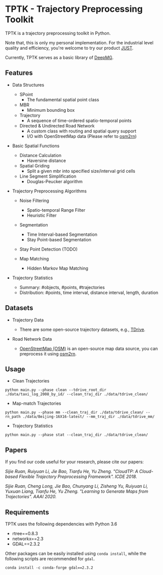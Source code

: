 # TPTK - Trajectory Preprocessing Toolkit

TPTK is a trajectory preprocessing toolkit in Python.

Note that, this is only my personal implementation. For the industrial level quality and efficiency, you're welcome to try our product [JUST](http://just.urban-computing.cn/). 

Currently, TPTK serves as a basic library of [DeepMG](https://github.com/sjruan/DeepMG).

## Features

* Data Structures
    * SPoint
        * The fundamental spatial point class
    * MBR
        * Minimum bounding box
    * Trajectory
        * A sequence of time-ordered spatio-temporal points
    * Directed & Undirected Road Network
        * A custom class with routing and spatial query support
        * I/O with OpenStreetMap data (Please refer to [osm2rn](https://github.com/sjruan/osm2rn))

* Basic Spatial Functions
    * Distance Calculation
        * Haversine distance
    * Spatial Griding
        * Split a given mbr into specified size/interval grid cells
    * Line Segment Simplification
        * Douglas-Peucker algorithm
    
* Trajectory Preprocessing Algorithms
    * Noise Filtering
        * Spatio-temporal Range Filter
        * Heuristic Filter
    
    * Segmentation
        * Time Interval-based Segmentation
        * Stay Point-based Segmentation
    
    * Stay Point Detection (TODO)
    
    * Map Matching
        * Hidden Markov Map Matching
        
         
* Trajectory Statistics
    * Summary: #objects, #points, #trajectories
    * Distribution: #points, time interval, distance interval, length, duration


## Datasets

* Trajectory Data
    * There are some open-source trajectory datasets, e.g., [TDrive](https://www.microsoft.com/en-us/research/publication/t-drive-trajectory-data-sample/).

* Road Network Data
    * [OpenStreetMap (OSM)](https://www.openstreetmap.org/) is an open-source map data source, you can preprocess it using [osm2rn](https://github.com/sjruan/osm2rn).
        
## Usage

* Clean Trajectories

```
python main.py --phase clean --tdrive_root_dir ./data/taxi_log_2008_by_id/ --clean_traj_dir ./data/tdrive_clean/ 
```

* Map-match Trajectories

```
python main.py --phase mm --clean_traj_dir ./data/tdrive_clean/ --rn_path ./data/Beijing-16X16-latest/ --mm_traj_dir ./data/tdrive_mm/
```

* Trajectory Statistics
```
python main.py --phase stat --clean_traj_dir ./data/tdrive_clean/
```

## Papers

If you find our code useful for your research, please cite our papers:

*Sijie Ruan, Ruiyuan Li, Jie Bao, Tianfu He, Yu Zheng. "CloudTP: A Cloud-based Flexible Trajectory Preprocessing Framework". ICDE 2018.*

*Sijie Ruan, Cheng Long, Jie Bao, Chunyang Li, Zisheng Yu, Ruiyuan Li, Yuxuan Liang, Tianfu He, Yu Zheng. "Learning to Generate Maps from Trajectories". AAAI 2020.*

## Requirements

TPTK uses the following dependencies with Python 3.6

* rtree==0.8.3
* networkx==2.3
* GDAL==2.3.2

Other packages can be easily installed using `conda install`, while the following scripts are recommended for `gdal`.

```
conda install -c conda-forge gdal==2.3.2
```
